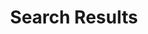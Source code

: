 ---
title: "Search Results"
draft: false
description : "Search Results For Sell your house fast uk"
sitemap:
  priority : 0.1
layout: "search"
---